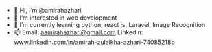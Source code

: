 - 👋 Hi, I’m @amirahazhari
- 👀 I’m interested in web development
- 🌱 I’m currently learning python, react js, Laravel, Image Recognition
- 📫 Email: aamirahazhari@gmail.com 
      Linkedin: www.linkedin.com/in/amirah-zulaikha-azhari-74085218b

<!---
amirahazhari/amirahazhari is a ✨ special ✨ repository because its `README.md` (this file) appears on your GitHub profile.
You can click the Preview link to take a look at your changes.
--->
